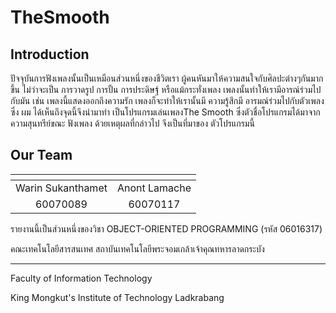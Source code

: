 # TheSmooth
## Introduction
  ปัจจุบันการฟังเพลงนั้นเป็นเหมือนส่วนหนึ่งของชีวิตเรา ผู้คนหันมาให้ความสนใจกับศิลปะต่างๆกันมากขึ้น
  ไม่ว่าจะเป็น การวาดรูป การปั้น การประดิษฐ์ หรือแม้กระทั่งเพลง เพลงนั้นทำให้เรามีอารณ์ร่วมไปกับมัน
  เช่น เพลงนี้แสดงออกถึงความรัก เพลงก็จะทำให้เรานั้นมี ความรู้สึกมี อารมณ์ร่วมไปกับตัวเพลง ซึ่ง ผม
  ได้เห็นถึงจุดนี้จึงนำมาทำ เป็นโปรแกรมเล่นเพลงThe Smooth ซึ่งตัวชื่อโปรแกรมได้มาจาก ความสุนทรีย์ขณะ
  ฟังเพลง ด้วยเหตุผลที่กล่าวไป จึงเป็นที่มาของ ตัวโปรแกรมนี้
## Our Team   
|<a href="https://scontent.fbkk8-2.fna.fbcdn.net/v/t1.0-9/37824313_1867714129940902_7413418285120618496_n.jpg?_nc_cat=103&_nc_eui2=AeGx9rTQ0NGT0Gv1PG_v1Me9dArIC8iA5X2cBiajD9y0pGB_kPleVbRu_oZpNj6uhCwa_CsPiqrChWEz8wM17AzzKsArJzBRmoTw7ES_zCmPdw&_nc_ht=scontent.fbkk8-2.fna&oh=d51dba2d82e2246a01ffa002e1ae18e4&oe=5C99A549" width="100px"></a>|<a href="https://scontent.fbkk12-2.fna.fbcdn.net/v/t1.0-9/18893185_109818232953682_1112107365353286232_n.jpg?_nc_cat=105&_nc_eui2=AeExs6vyvzjIYdAN2Fnhx9hJ_QB757bk2BNaUBtVn5Wo8OStw04-TTsT0-QaBHZ5HTPKc1s9bep_d5HqGP-VKoKFEamRnTvKavh0nIjRGJVMaQ&_nc_ht=scontent.fbkk12-2.fna&oh=ae3968e74dd624815fb71b8fe5abead3&oe=5CAB0822" width="100px"></a>|
|:---------------:|:-----------:|
|Warin Sukanthamet|Anont Lamache|
|     60070089    |   60070117  |


รายงานนี้เป็นส่วนหนึ่งของวิชา OBJECT-ORIENTED PROGRAMMING (รหัส 06016317)

คณะเทคโนโลยีสารสนเทศ สถาบันเทคโนโลยีพระจอมเกล้าเจ้าคุณทหารลาดกระบัง


---
Faculty of Information Technology

King Mongkut's Institute of Technology Ladkrabang
